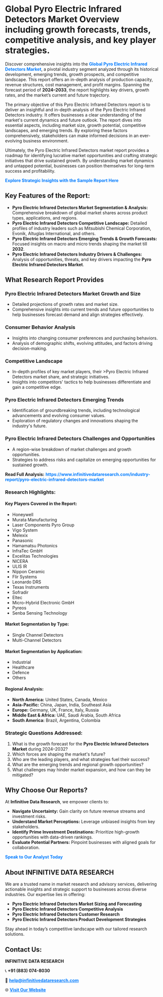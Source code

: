 <h1>Global Pyro Electric Infrared Detectors Market Overview including growth forecasts, trends, competitive analysis, and key player strategies.</h1>
<p>
Discover comprehensive insights into the 
<a href="https://www.infinitivedataresearch.com/industry-report/pyro-electric-infrared-detectors-market" rel="dofollow" style="color: #007BFF; text-decoration: none;"><strong>Global Pyro Electric Infrared Detectors Market</strong></a>, a pivotal industry segment analyzed through its historical development, emerging trends, growth prospects, and competitive landscape. This report offers an in-depth analysis of production capacity, revenue structures, cost management, and profit margins. Spanning the forecast period of <strong>2024–2033</strong>, the report highlights key drivers, growth rates, and the market’s current and future trajectory.
</p>
<p>
The primary objective of this Pyro Electric Infrared Detectors report is to deliver an insightful and in-depth analysis of the Pyro Electric Infrared Detectors industry. It offers businesses a clear understanding of the market's current dynamics and future outlook. The report dives into essential aspects, including market size, growth potential, competitive landscapes, and emerging trends. By exploring these factors comprehensively, stakeholders can make informed decisions in an ever-evolving business environment.
</p>
<p>
Ultimately, the Pyro Electric Infrared Detectors market report provides a roadmap for identifying lucrative market opportunities and crafting strategic initiatives that drive sustained growth. By understanding market dynamics and untapped potential, businesses can position themselves for long-term success and profitability.
</p>
<p>
<a href="https://www.infinitivedataresearch.com/request-sample/reportId=106248" style="color: #007BFF; text-decoration: none;"><strong>Explore Strategic Insights with the Sample Report Here</strong></a>
</p>

<h2>Key Features of the Report:</h2>
<ul>
<li><strong>Pyro Electric Infrared Detectors Market Segmentation & Analysis:</strong> Comprehensive breakdown of global market shares across product types, applications, and regions.</li>
<li><strong>Pyro Electric Infrared Detectors Competitive Landscape:</strong> Detailed profiles of industry leaders such as Mitsubishi Chemical Corporation, Evonik, Altuglas International, and others.</li>
<li><strong>Pyro Electric Infrared Detectors Emerging Trends & Growth Forecasts:</strong> Focused insights on macro and micro trends shaping the market till <strong>2032</strong>.</li>
<li><strong>Pyro Electric Infrared Detectors Industry Drivers & Challenges:</strong> Analysis of opportunities, threats, and key drivers impacting the <strong>Pyro Electric Infrared Detectors Market</strong>.</li>
</ul>

<h2>What Research Report Provides</h2>
<h3>Pyro Electric Infrared Detectors Market Growth and Size</h3>
<ul>
<li>Detailed projections of growth rates and market size.</li>
<li>Comprehensive insights into current trends and future opportunities to help businesses forecast demand and align strategies effectively.</li>
</ul>

<h3>Consumer Behavior Analysis</h3>
<ul>
<li>Insights into changing consumer preferences and purchasing behaviors.</li>
<li>Analysis of demographic shifts, evolving attitudes, and factors driving decision-making.</li>
</ul>

<h3>Competitive Landscape</h3>
<ul>
<li>In-depth profiles of key market players, their >Pyro Electric Infrared Detectors market share, and strategic initiatives.</li>
<li>Insights into competitors' tactics to help businesses differentiate and gain a competitive edge.</li>
</ul>

<h3>Pyro Electric Infrared Detectors Emerging Trends</h3>
<ul>
<li>Identification of groundbreaking trends, including technological advancements and evolving consumer values.</li>
<li>Exploration of regulatory changes and innovations shaping the industry's future.</li>
</ul>

<h3>Pyro Electric Infrared Detectors Challenges and Opportunities</h3>
<ul>
<li>A region-wise breakdown of market challenges and growth opportunities.</li>
<li>Strategies to address risks and capitalize on emerging opportunities for sustained growth.</li>
</ul>
<p><strong>Read Full Analysis:</strong> <a href="https://www.infinitivedataresearch.com/industry-report/pyro-electric-infrared-detectors-market" rel="dofollow" style="color: #007BFF; text-decoration: none;"><strong>https://www.infinitivedataresearch.com/industry-report/pyro-electric-infrared-detectors-market</strong></a></p>
<h3>Research Highlights:</h3>
<h4>Key Players Covered in the Report:</h4>
<ul><li>Honeywell</li><li>Murata Manufacturing</li><li>Laser Components Pyro Group</li><li>Vigo System</li><li>Melexix</li><li>Panasonic</li><li>Hamamatsu Photonics</li><li>InfraTec GmbH</li><li>Excelitas Technologies</li><li>NICERA</li><li>ULIS IR</li><li>Nippon Ceramic</li><li>Flir Systems</li><li>Leonardo DRS</li><li>Texas Instruments</li><li>Sofradir</li><li>Eltec</li><li>Micro-Hybrid Electronic GmbH</li><li>Pyreos</li><li>Senba Sensing Technology</li></ul>
<h4>Market Segmentation by Type:</h4>
<ul><li>Single Channel Detectors</li><li>Multi-Channel Detectors</li></ul>
<h4>Market Segmentation by Application:</h4>
<ul><li>Industrial</li><li>Healthcare</li><li>Defence</li><li>Others</li></ul>

<h4>Regional Analysis:</h4>
<ul>
<li><strong>North America:</strong> United States, Canada, Mexico</li>
<li><strong>Asia-Pacific:</strong> China, Japan, India, Southeast Asia</li>
<li><strong>Europe:</strong> Germany, UK, France, Italy, Russia</li>
<li><strong>Middle East & Africa:</strong> UAE, Saudi Arabia, South Africa</li>
<li><strong>South America:</strong> Brazil, Argentina, Colombia</li>
</ul>

<h3>Strategic Questions Addressed:</h3>
<ol>
<li>What is the growth forecast for the <strong>Pyro Electric Infrared Detectors Market</strong> during 2024–2032?</li>
<li>Which forces are shaping the market's future?</li>
<li>Who are the leading players, and what strategies fuel their success?</li>
<li>What are the emerging trends and regional growth opportunities?</li>
<li>What challenges may hinder market expansion, and how can they be mitigated?</li>
</ol>

<h2>Why Choose Our Reports?</h2>
<p>At <strong>Infinitive Data Research</strong>, we empower clients to:</p>
<ul>
<li><strong>Navigate Uncertainty:</strong> Gain clarity on future revenue streams and investment risks.</li>
<li><strong>Understand Market Perceptions:</strong> Leverage unbiased insights from key stakeholders.</li>
<li><strong>Identify Prime Investment Destinations:</strong> Prioritize high-growth opportunities with data-driven rankings.</li>
<li><strong>Evaluate Potential Partners:</strong> Pinpoint businesses with aligned goals for collaboration.</li>
</ul>
<p><a href="https://www.infinitivedataresearch.com/industry-report/pyro-electric-infrared-detectors-market" rel="dofollow" style="color: #007BFF; text-decoration: none;"><strong>Speak to Our Analyst Today</strong></a></p>

<h2>About INFINITIVE DATA RESEARCH</h2>
<p>We are a trusted name in market research and advisory services, delivering actionable insights and strategic support to businesses across diverse industries. Our expertise lies in offering:</p>
<ul>
<li><strong>Pyro Electric Infrared Detectors Market Sizing and Forecasting</strong></li>
<li><strong>Pyro Electric Infrared Detectors Competitive Analysis</strong></li>
<li><strong>Pyro Electric Infrared Detectors Customer Research</strong></li>
<li><strong>Pyro Electric Infrared Detectors Product Development Strategies</strong></li>
</ul>
<p>Stay ahead in today’s competitive landscape with our tailored research solutions.</p>

<h2>Contact Us:</h2>
<p><strong>INFINITIVE DATA RESEARCH</strong></p>
<p>📞 <strong>+91 (883) 074-8030</strong></p>
<p>📧 <strong><a href="mailto:help@infinitivedataresearch.com" style="color: #007BFF;">help@infinitivedataresearch.com</a></strong></p>
<p>🌐 <strong><a href="https://www.infinitivedataresearch.com" rel="dofollow" style="color: #007BFF;">Visit Our Website</a></strong></p>
